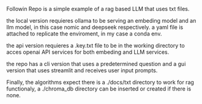 Followin Repo is a simple example of a rag based LLM that uses txt files.

the local version requieres ollama to be serving an embeding model and an llm model, in this case nomic and deepseek respectively.
a yaml file is attached to replicate the enviroment, in my case a conda env.

the api version requieres a .key.txt file to be in the working directory to acces openai API services for both embeding and LLM services.

the repo has a cli version that uses a predetermined question and a gui version that uses streamlit and receives user input prompts.

Finally, the algorithms expect there is a ./docs/txt directory to work for rag functionaly, a ./chroma_db directory can be inserted or created if there is none.